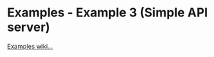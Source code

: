 # Examples - Example 3 (Simple API server)

[Examples wiki...](https://github.com/Roche-Olivier/Examples/wiki)